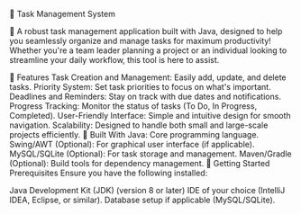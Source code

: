 📝 Task Management System

🚀 A robust task management application built with Java, designed to help you seamlessly organize and manage tasks for maximum productivity! Whether you're a team leader planning a project or an individual looking to streamline your daily workflow, this tool is here to assist.

🌟 Features
Task Creation and Management: Easily add, update, and delete tasks.
Priority System: Set task priorities to focus on what's important.
Deadlines and Reminders: Stay on track with due dates and notifications.
Progress Tracking: Monitor the status of tasks (To Do, In Progress, Completed).
User-Friendly Interface: Simple and intuitive design for smooth navigation.
Scalability: Designed to handle both small and large-scale projects efficiently.
🔧 Built With
Java: Core programming language.
Swing/AWT (Optional): For graphical user interface (if applicable).
MySQL/SQLite (Optional): For task storage and management.
Maven/Gradle (Optional): Build tools for dependency management.
🚀 Getting Started
Prerequisites
Ensure you have the following installed:

Java Development Kit (JDK) (version 8 or later)
IDE of your choice (IntelliJ IDEA, Eclipse, or similar).
Database setup if applicable (MySQL/SQLite).
